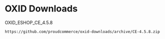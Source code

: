 OXID Downloads
==============

OXID_ESHOP_CE_4.5.8

	https://github.com/proudcommerce/oxid-downloads/archive/CE-4.5.8.zip
